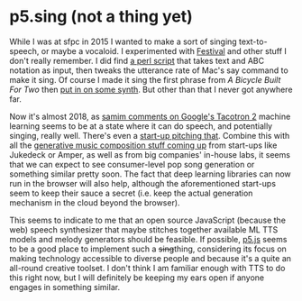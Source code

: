 # p5.sing (not a thing yet)

While I was at sfpc in 2015 I wanted to make a sort of singing text-to-speech, or maybe a vocaloid. I experimented with [Festival](http://www.cstr.ed.ac.uk/projects/festival/) and other stuff I don't really remember. I did find [a perl script](https://code.google.com/archive/p/sing/) that takes text and ABC notation as input, then tweaks the utterance rate of Mac's say command to make it sing. Of course I made it sing the first phrase from _A Bicycle Built For Two_ then [put in on some synth](./daisybell_test.mp3). But other than that I never got anywhere far.

Now it's almost 2018, as [samim comments on Google's Tacotron 2](https://twitter.com/samim/status/943092532396863488) machine learning seems to be at a state where it can do speech, and potentially singing, really well. There's even a [start-up pitching that](https://www.voiceful.io/). Combine this with all the [generative music composition stuff coming up](https://medium.com/artists-and-machine-intelligence/neural-nets-for-generating-music-f46dffac21c0) from start-ups like Jukedeck or Amper, as well as from big companies' in-house labs, it seems that we can expect to see consumer-level pop song generation or something similar pretty soon. The fact that deep learning libraries can now run in the browser will also help, although the aforementioned start-ups seem to keep their sauce a secret (i.e. keep the actual generation mechanism in the cloud beyond the browser). 

This seems to indicate to me that an open source JavaScript (because the web) speech synthesizer that maybe stitches together available ML TTS models and melody generators should be feasible. If possible, [p5.js](https://github.com/processing/p5.js) seems to be a good place to implement such a ~~sing~~thing, considering its focus on making technology accessible to diverse people and because it's a quite an all-round creative toolset. I don't think I am familiar enough with TTS to do this right now, but I will definitely be keeping my ears open if anyone engages in something similar.
